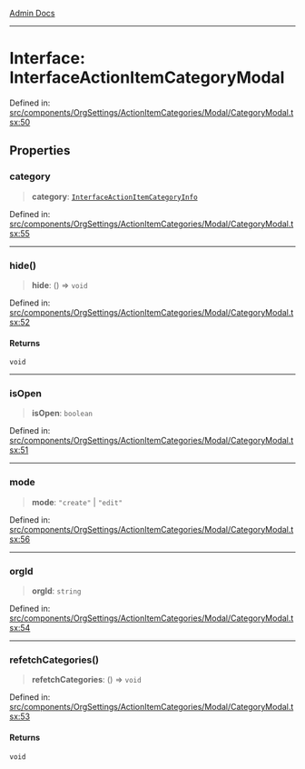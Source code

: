 [Admin Docs](/)

***

# Interface: InterfaceActionItemCategoryModal

Defined in: [src/components/OrgSettings/ActionItemCategories/Modal/CategoryModal.tsx:50](https://github.com/PalisadoesFoundation/talawa-admin/blob/main/src/components/OrgSettings/ActionItemCategories/Modal/CategoryModal.tsx#L50)

## Properties

### category

> **category**: [`InterfaceActionItemCategoryInfo`](utils\interfaces\README\interfaces\InterfaceActionItemCategoryInfo.md)

Defined in: [src/components/OrgSettings/ActionItemCategories/Modal/CategoryModal.tsx:55](https://github.com/PalisadoesFoundation/talawa-admin/blob/main/src/components/OrgSettings/ActionItemCategories/Modal/CategoryModal.tsx#L55)

***

### hide()

> **hide**: () => `void`

Defined in: [src/components/OrgSettings/ActionItemCategories/Modal/CategoryModal.tsx:52](https://github.com/PalisadoesFoundation/talawa-admin/blob/main/src/components/OrgSettings/ActionItemCategories/Modal/CategoryModal.tsx#L52)

#### Returns

`void`

***

### isOpen

> **isOpen**: `boolean`

Defined in: [src/components/OrgSettings/ActionItemCategories/Modal/CategoryModal.tsx:51](https://github.com/PalisadoesFoundation/talawa-admin/blob/main/src/components/OrgSettings/ActionItemCategories/Modal/CategoryModal.tsx#L51)

***

### mode

> **mode**: `"create"` \| `"edit"`

Defined in: [src/components/OrgSettings/ActionItemCategories/Modal/CategoryModal.tsx:56](https://github.com/PalisadoesFoundation/talawa-admin/blob/main/src/components/OrgSettings/ActionItemCategories/Modal/CategoryModal.tsx#L56)

***

### orgId

> **orgId**: `string`

Defined in: [src/components/OrgSettings/ActionItemCategories/Modal/CategoryModal.tsx:54](https://github.com/PalisadoesFoundation/talawa-admin/blob/main/src/components/OrgSettings/ActionItemCategories/Modal/CategoryModal.tsx#L54)

***

### refetchCategories()

> **refetchCategories**: () => `void`

Defined in: [src/components/OrgSettings/ActionItemCategories/Modal/CategoryModal.tsx:53](https://github.com/PalisadoesFoundation/talawa-admin/blob/main/src/components/OrgSettings/ActionItemCategories/Modal/CategoryModal.tsx#L53)

#### Returns

`void`
